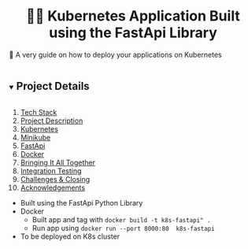 <p align="center">
  <h1 align="center"><b> 👨‍💻 Kubernetes Application Built using the FastApi Library </b></h1>
💭 A very guide on how to deploy your applications on Kubernetes
</p>

<details open="open">
  <summary><h2 style="display: inline-block">Project Details</h2></summary>
  <ol>
    <li><a href="#tech-stack">Tech Stack</a>
    </li>
    <li><a href="#project-description">Project Description</a></li>
    <li><a href="#kubernetes">Kubernetes</a></li>    
    <li><a href="#minikube">Minikube</a></li>
    <li><a href="#fastapi">FastApi</a></li>
    <li><a href="#docker">Docker</a></li>
    <li><a href="#together">Bringing It All Together</a></li>
    <li><a href="#integration-testing">Integration Testing</a></li>
    <li><a href="#challenges-closing">Challenges & Closing</a></li>
    <li><a href="#acknowledgements">Acknowledgements</a></li>
  </ol>
</details>

- Built using the FastApi Python Library
- Docker
    - Built app and tag with `docker build -t k8s-fastapi" .`
    - Run app using `docker run --port 8000:80  k8s-fastapi`
- To be deployed on K8s cluster


